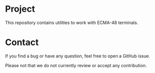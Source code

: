 # Project
This repository contains utilities to work with ECMA-48 terminals.

# Contact
If you find a bug or have any question, feel free to open a GitHub
issue.

Please not that we do not currently review or accept any contribution.
